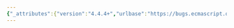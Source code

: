 ```yaml
---
{"_attributes":{"version":"4.4.4+","urlbase":"https://bugs.ecmascript.org/","maintainer":"dherman@mozilla.com"},"bug":{"bug_id":1824,"creation_ts":"2013-08-27 11:25:00 -0700","short_desc":"*: [Ii]sComputedPropertyName","delta_ts":"2013-09-27 14:47:57 -0700","product":"Draft for 6th Edition","component":"editorial issue","version":"Rev 17: August 23, 2013 Draft","rep_platform":"All","op_sys":"All","bug_status":"RESOLVED","resolution":"FIXED","priority":"Normal","bug_severity":"minor","everconfirmed":true,"reporter":{"uid":"jmdyck","name":"Michael Dyck"},"assigned_to":{"uid":"allen","name":"Allen Wirfs-Brock"},"long_desc":[{"commentid":5232,"comment_count":0,"who":{"uid":"jmdyck","name":"Michael Dyck"},"bug_when":"2013-08-27 11:25:41 -0700","thetext":"The spec is inconsistent on whether to capitalize the first letter of\n\"IsComputedPropertyName\".  Consistency with similar names suggests\nthat it should be capitalized.\n\nI.e., s|isComputed|IsComputed| in:\n\n    11.1.5 / RS: Property Definition Evaluation / group 3 / step 3\n    13.3.1.2 / RS: Property Definition Evaluation / group 1 / step 5\n    13.3.1.2 / RS: Property Definition Evaluation / group 3 / step 6\n    13.3.1.2 / RS: Property Definition Evaluation / group 4 / step 5\n    13.4.1.2 / RS: Property Definition Evaluation / group 1 / step 5\n    B.3.1 / step 6,7"},{"commentid":5363,"comment_count":1,"who":{"uid":"allen","name":"Allen Wirfs-Brock"},"bug_when":"2013-09-10 12:51:02 -0700","thetext":"fixed in rev19 editor's draft\n\nIs"},{"commentid":5590,"comment_count":2,"who":{"uid":"allen","name":"Allen Wirfs-Brock"},"bug_when":"2013-09-27 14:47:57 -0700","thetext":"fixed in rev19"}]}}
---
```

